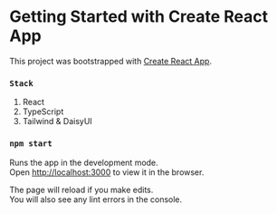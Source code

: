 # Getting Started with Create React App

This project was bootstrapped with [Create React App](https://github.com/facebook/create-react-app).

### `Stack`
1. React
2. TypeScript
3. Tailwind & DaisyUI

### `npm start`

Runs the app in the development mode.\
Open [http://localhost:3000](http://localhost:3000) to view it in the browser.

The page will reload if you make edits.\
You will also see any lint errors in the console.

